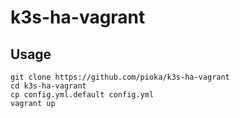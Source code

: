 # k3s-ha-vagrant
## Usage
```
git clone https://github.com/pioka/k3s-ha-vagrant
cd k3s-ha-vagrant
cp config.yml.default config.yml
vagrant up
```
